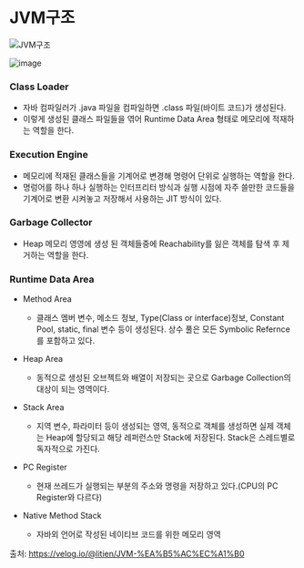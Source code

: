# JVM구조
![JVM구조](https://user-images.githubusercontent.com/24876345/104185236-0dc80680-5458-11eb-8847-6701db69b9b8.png)

![image](https://user-images.githubusercontent.com/24876345/104185787-cdb55380-5458-11eb-99ac-1f86cfc670c6.png)

### Class Loader
* 자바 컴파일러가 .java 파일을 컴파일하면 .class 파일(바이트 코드)가 생성된다. 
* 이렇게 생성된 클래스 파일들을 엮어 Runtime Data Area 형태로 메모리에 적재하는 역할을 한다.

### Execution Engine
* 메모리에 적재된 클래스들을 기계어로 변경해 명령어 단위로 실행하는 역할을 한다.
* 명렁어를 하나 하나 실행하는 인터프리터 방식과 실행 시점에 자주 쓸만한 코드들을 기계어로 변환 시켜놓고 저장해서 사용하는 JIT 방식이 있다.

### Garbage Collector
* Heap 메모리 영영에 생성 된 객체들중에 Reachability를 잃은 객체를 탐색 후 제거하는 역할을 한다.


### Runtime Data Area
* Method Area
  - 클래스 멤버 변수, 메소드 정보, Type(Class or interface)정보, Constant Pool, static, final 변수 등이 생성된다. 상수 풀은 모든 Symbolic Refernce를 포함하고 있다.

* Heap Area
  - 동적으로 생성된 오브젝트와 배열이 저장되는 곳으로 Garbage Collection의 대상이 되는 영역이다.

* Stack Area
  - 지역 변수, 파라미터 등이 생성되는 영역, 동적으로 객체를 생성하면 실제 객체는 Heap에 할당되고 해당 레퍼런스만 Stack에 저장된다. Stack은 스레드별로 독자적으로 가진다.

* PC Register
  - 현재 쓰레드가 실행되는 부분의 주소와 명령을 저장하고 있다.(CPU의 PC Register와 다르다)

* Native Method Stack
  - 자바외 언어로 작성된 네이티브 코드를 위한 메모리 영역


출처: https://velog.io/@litien/JVM-%EA%B5%AC%EC%A1%B0
